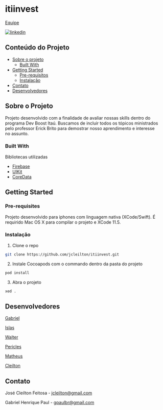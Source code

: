 # itiinvest

<!--
*** Projeto criado no programa Dev Boost Itaú, trilha iOS
-->

<!-- PROJECT SHIELDS -->

[Equipe][contributors-url]


[![linkedin][linkedin-shield]][linkedin-url]

<!-- TABLE OF CONTENTS -->
## Conteúdo do Projeto

* [Sobre o projeto](#sobre-o-projeto)
  * [Built With](#built-with)
* [Getting Started](#getting-started)
  * [Pre-requisitos](#pre-requisites)
  * [Instalação](#instalação)
* [Contato](#contato)
* [Desenvolvedores](#desenvolvedores)



<!-- ABOUT THE PROJECT -->
## Sobre o Projeto

Projeto desenvolvido com a finalidade de avaliar nossas skills dentro do programa Dev Boost Itaú. Buscamos de incluir todos os tópicos ministrados pelo professor Erick Brito para demostrar nosso aprendimento e interesse no assunto.

### Built With
Bibliotecas utilizadas
* [Firebase](https://firebase.com)
* [UIKit](https://developer.apple.com/documentation/uikit)
* [CoreData](https://developer.apple.com/documentation/coredata)



<!-- GETTING STARTED -->
## Getting Started

### Pre-requisites

Projeto desenvolvido para iphones com linguagem nativa (XCode/Swift). É requirido Mac OS X para compilar o projeto e XCode 11.5.

### Instalação

1. Clone o repo
```sh
git clone https://github.com/jcleilton/itiinvest.git
```
2. Instale Cocoapods com o commando dentro da pasta do projeto
```sh
pod install
```
3. Abra o projeto
```sh
xed .
```


<!-- CONTRIBUTING -->
## Desenvolvedores

[Gabriel][gpaulbr-linkedin-url]

[Islas]()

[Walter]()

[Pericles]()

[Matheus]()

[Cleilton][linkedin-url]


<!-- CONTACT -->
## Contato


José Cleilton Feitosa - jcleilton@gmail.com

Gabriel Henrique Paul - gpaulbr@gmail.com

<!-- MARKDOWN LINKS & IMAGES -->
<!-- https://www.markdownguide.org/basic-syntax/#reference-style-links -->
[contributors-url]: https://github.com/jcleilton/itiinvest/graphs/contributors
[linkedin-shield]: https://img.shields.io/badge/-LinkedIn-black.svg?style=flat-square&logo=linkedin&colorB=555
[linkedin-url]: https://linkedin.com/in/jcleilton
[gpaulbr-linkedin-url]: https://linkedin.com/in/gpaulbr
